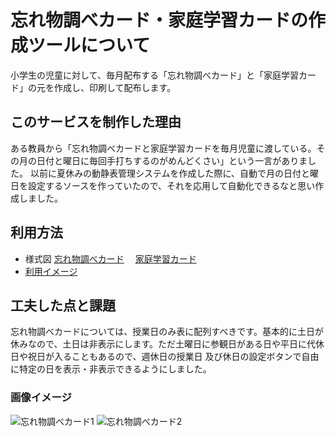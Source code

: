 # 忘れ物調べカード・家庭学習カードの作成ツールについて
小学生の児童に対して、毎月配布する「忘れ物調べカード」と「家庭学習カード」の元を作成し、印刷して配布します。
## このサービスを制作した理由
ある教員から「忘れ物調べカードと家庭学習カードを毎月児童に渡している。その月の日付と曜日に毎回手打ちするのがめんどくさい」という一言がありました。
以前に夏休みの動静表管理システムを作成した際に、自動で月の日付と曜日を設定するソースを作っていたので、それを応用して自動化できるなと思い作成しました。
## 利用方法
 - 様式図
   [忘れ物調べカード](https://drive.google.com/file/d/17LNQWazuVmQWVNMQsr38Ehom2gIGWyon/view?usp=drive_link)　
   [家庭学習カード](https://drive.google.com/file/d/1yESOMmqqOkJUpTPyz4YXNcbtLbIWrCG0/view?usp=drive_link)　
 - [利用イメージ](https://github.com/user-attachments/assets/07e5a5f3-01c2-4684-9a7a-dbd9c470b567)
   
## 工夫した点と課題
忘れ物調べカードについては、授業日のみ表に配列すべきです。基本的に土日が休みなので、土日は非表示にします。ただ土曜日に参観日がある日や平日に代休日や祝日が入ることもあるので、週休日の授業日
及び休日の設定ボタンで自由に特定の日を表示・非表示できるようにしました。
### 画像イメージ
![忘れ物調べカード1](https://github.com/user-attachments/assets/bac1d306-1a66-4c11-a3ee-80f0778493c8)
![忘れ物調べカード2](https://github.com/user-attachments/assets/34cc7008-4c3f-4818-ba8d-964e3f5e44bb)
